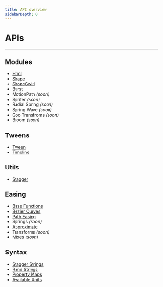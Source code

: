 ```yaml
---
title: API overview
sidebarDepth: 0
---
```


# APIs

---

## Modules
- [Html](html/README.md)
- [Shape](shape/README.md)
- [ShapeSwirl](shape-swirl/README.md)
- [Burst](burst/README.md)
- MotionPath *(soon)*
- Spriter *(soon)*
- Radial Spring *(soon)*
- Spring Wave *(soon)*
- Goo Transfroms *(soon)*
- Broom *(soon)*

## Tweens
- [Tween](tweens/tween.md)
- [Timeline](tweens/timeline.md)

## Utils
- [Stagger](utils/stagger.md)

## Easing
- [Base Functions](easing/base-functions.md)
- [Bezier Curves](easing/bezier-curves.md)
- [Path Easing](easing/path-easing.md)
- Springs *(soon)*
- [Approximate](easing/approximate.md)
- Transforms *(soon)*
- Mixes *(soon)*

## Syntax
- [Stagger Strings](syntax/stagger.md)
- [Rand Strings](syntax/rand.md)
- [Property Maps](syntax/property-maps.md)
- [Available Units](syntax/units.md)
